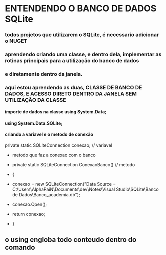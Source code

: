# ENTENDENDO O BANCO DE DADOS SQLite

### todos projetos que utilizarem o SQLite, é necessario adicionar o NUGET 

### aprendendo criando uma classe, e dentro dela, implementar as rotinas principais para a utilização do banco de dados

### e diretamente dentro da janela.

### aqui estou aprendendo as duas, CLASSE DE BANCO DE DADOS, E ACESSO DIRETO DENTRO DA JANELA SEM UTILIZAÇÃO DA CLASSE

#### importe de dados na classe using System.Data;
#### using System.Data.SQLite;

#### criando a variavel e o metodo de conexão

private static SQLiteConnection conexao;    //  variavel

- metodo que faz a conexao com o banco

- private static SQLiteConnection ConexaoBanco()  //  metodo
- {
-   conexao = new SQLiteConnection("Data Source = C:\\Users\\AlphaPaiN\\Documents\\dev\\Notes\\Visual Studio\\SQLite\\Banco de Dados\\Banco_academia.db");
-    conexao.Open();
-    return conexao;
- }


## o using engloba todo conteudo dentro do comando 
